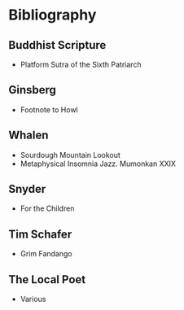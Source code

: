 # Bibliography

## Buddhist Scripture
* Platform Sutra of the Sixth Patriarch

## Ginsberg
* Footnote to Howl

## Whalen
* Sourdough Mountain Lookout
* Metaphysical Insomnia Jazz. Mumonkan XXIX

## Snyder
* For the Children

## Tim Schafer
* Grim Fandango

## The Local Poet
* Various
